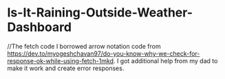 # Is-It-Raining-Outside-Weather-Dashboard

//The fetch code I borrowed arrow notation code from https://dev.to/myogeshchavan97/do-you-know-why-we-check-for-response-ok-while-using-fetch-1mkd.  I got additional help from my dad to make it work and create error responses.